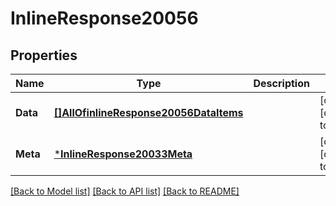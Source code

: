 # InlineResponse20056

## Properties
Name | Type | Description | Notes
------------ | ------------- | ------------- | -------------
**Data** | [**[]AllOfinlineResponse20056DataItems**](.md) |  | [optional] [default to null]
**Meta** | [***InlineResponse20033Meta**](inline_response_200_33_meta.md) |  | [optional] [default to null]

[[Back to Model list]](../README.md#documentation-for-models) [[Back to API list]](../README.md#documentation-for-api-endpoints) [[Back to README]](../README.md)


